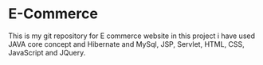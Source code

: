 # E-Commerce
This is my git repository for E commerce website
in this project i have used JAVA core concept and Hibernate and MySql, JSP, Servlet, HTML, CSS, JavaScript and JQuery. 
